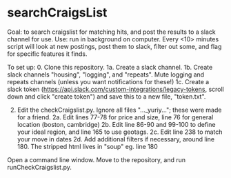 # searchCraigsList
Goal: to search craigslist for matching hits, and post the results to a slack channel for use.
Use: run in background on computer. Every <10> minutes script will look at new postings, post them to slack, filter out some, and flag for specific features it finds.


To set up:
0. Clone this repository.
1a. Create a slack channel.
1b. Create slack channels "housing", "logging", and "repeats". Mute logging and repeats channels (unless you want notifications for these!)
1c. Create a slack token (https://api.slack.com/custom-integrations/legacy-tokens, scroll down and click "create token") and save this to a new file, "token.txt".

2. Edit the checkCraigslist.py. Ignore all files "...\_yuriy..."; these were made for a friend.
2a. Edit lines 77-78 for price and size, line 76 for general location (boston, cambridge)
2b. Edit line 86-90 and 99-100 to define your ideal region, and line 165 to use geotags.
2c. Edit line 238 to match your move in dates
2d. Add additional filters if necessary, around line 180. The stripped html lives in "soup" eg. line 180

Open a command line window. Move to the repository, and run runCheckCraigslist.py.
